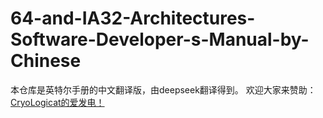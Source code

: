 # 64-and-IA32-Architectures-Software-Developer-s-Manual-by-Chinese
本仓库是英特尔手册的中文翻译版，由deepseek翻译得到。
欢迎大家来赞助：[CryoLogicat的爱发电！](https://afdian.com/a/CryoLogicat)
